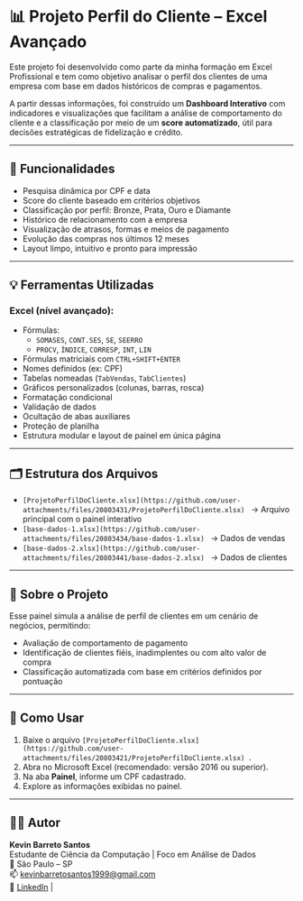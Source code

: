 # 📊 Projeto Perfil do Cliente – Excel Avançado

Este projeto foi desenvolvido como parte da minha formação em Excel Profissional e tem como objetivo analisar o perfil dos clientes de uma empresa com base em dados históricos de compras e pagamentos.

A partir dessas informações, foi construído um **Dashboard Interativo** com indicadores e visualizações que facilitam a análise de comportamento do cliente e a classificação por meio de um **score automatizado**, útil para decisões estratégicas de fidelização e crédito.

---

## 📌 Funcionalidades

- Pesquisa dinâmica por CPF e data
- Score do cliente baseado em critérios objetivos
- Classificação por perfil: Bronze, Prata, Ouro e Diamante
- Histórico de relacionamento com a empresa
- Visualização de atrasos, formas e meios de pagamento
- Evolução das compras nos últimos 12 meses
- Layout limpo, intuitivo e pronto para impressão

---

## 💡 Ferramentas Utilizadas

### Excel (nível avançado):
- Fórmulas:
  - `SOMASES`, `CONT.SES`, `SE`, `SEERRO`
  - `PROCV`, `ÍNDICE`, `CORRESP`, `INT`, `LIN`
- Fórmulas matriciais com `CTRL+SHIFT+ENTER`
- Nomes definidos (ex: CPF)
- Tabelas nomeadas (`TabVendas`, `TabClientes`)
- Gráficos personalizados (colunas, barras, rosca)
- Formatação condicional
- Validação de dados
- Ocultação de abas auxiliares
- Proteção de planilha
- Estrutura modular e layout de painel em única página

---

## 🗂️ Estrutura dos Arquivos

- `[ProjetoPerfilDoCliente.xlsx](https://github.com/user-attachments/files/20803431/ProjetoPerfilDoCliente.xlsx)
` → Arquivo principal com o painel interativo
- `[base-dados-1.xlsx](https://github.com/user-attachments/files/20803434/base-dados-1.xlsx)
` → Dados de vendas
- `[base-dados-2.xlsx](https://github.com/user-attachments/files/20803441/base-dados-2.xlsx)
` → Dados de clientes

---

## 🧠 Sobre o Projeto

Esse painel simula a análise de perfil de clientes em um cenário de negócios, permitindo:
- Avaliação de comportamento de pagamento
- Identificação de clientes fiéis, inadimplentes ou com alto valor de compra
- Classificação automatizada com base em critérios definidos por pontuação

---

## 🧪 Como Usar

1. Baixe o arquivo `[ProjetoPerfilDoCliente.xlsx](https://github.com/user-attachments/files/20803421/ProjetoPerfilDoCliente.xlsx)
`.
2. Abra no Microsoft Excel (recomendado: versão 2016 ou superior).
3. Na aba **Painel**, informe um CPF cadastrado.
4. Explore as informações exibidas no painel.

---

## 👨‍💻 Autor

**Kevin Barreto Santos**  
Estudante de Ciência da Computação | Foco em Análise de Dados  
📍 São Paulo – SP  
📫 kevinbarretosantos1999@gmail.com  
🔗 [LinkedIn](https://www.linkedin.com/in/kevin-santos-1751b8168/) |

